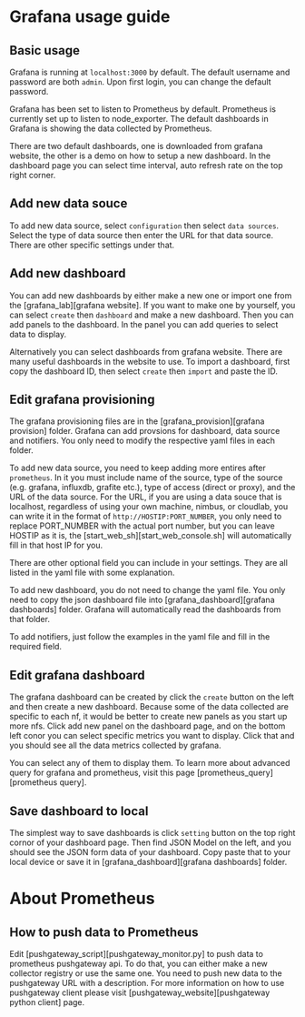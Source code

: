 # Grafana usage guide

## Basic usage

Grafana is running at `localhost:3000` by default. The default username and password are both `admin`. Upon first login, you can change the default password.

Grafana has been set to listen to Prometheus by default. Prometheus is currently set up to listen to node_exporter. The default dashboards in Grafana is showing the data collected by Prometheus.

There are two default dashboards, one is downloaded from grafana website, the other is a demo on how to setup a new dashboard. In the dashboard page you can select time interval, auto refresh rate on the top right corner.

## Add new data souce

To add new data source, select `configuration` then select `data sources`. Select the type of data source then enter the URL for that data source. There are other specific settings under that.

## Add new dashboard

You can add new dashboards by either make a new one or import one from the [grafana_lab][grafana website]. If you want to make one by yourself, you can select `create` then `dashboard` and make a new dashboard. Then you can add panels to the dashboard. In the panel you can add queries to select data to display.

Alternatively you can select dashboards from grafana website. There are many useful dashboards in the website to use. To import a dashboard, first copy the dashboard ID, then select `create` then `import` and paste the ID.

## Edit grafana provisioning

The grafana provisioning files are in the [grafana_provision][grafana provision] folder. Grafana can add provsions for dashboard, data source and notifiers. You only need to modify the respective yaml files in each folder.

To add new data source, you need to keep adding more entires after `prometheus`. In it you must include name of the source, type of the source (e.g. grafana, influxdb, grafite etc.), type of access (direct or proxy), and the URL of the data source. For the URL, if you are using a data souce that is localhost, regardless of using your own machine, nimbus, or cloudlab, you can write it in the format of `http://HOSTIP:PORT_NUMBER`, you only need to replace PORT_NUMBER with the actual port number, but you can leave HOSTIP as it is, the [start_web_sh][start_web_console.sh] will automatically fill in that host IP for you.

There are other optional field you can include in your settings. They are all listed in the yaml file with some explanation.

To add new dashboard, you do not need to change the yaml file. You only need to copy the json dashboard file into [grafana_dashboard][grafana dashboards] folder. Grafana will automatically read the dashboards from that folder.

To add notifiers, just follow the examples in the yaml file and fill in the required field.

## Edit grafana dashboard

The grafana dashboard can be created by click the `create` button on the left and then create a new dashboard. Because some of the data collected are specific to each nf, it would be better to create new panels as you start up more nfs. Click add new panel on the dashboard page, and on the bottom left conor you can select specific metrics you want to display. Click that and you should see all the data metrics collected by grafana.

You can select any of them to display them. To learn more about advanced query for grafana and prometheus, visit this page [prometheus_query][prometheus query].

## Save dashboard to local

The simplest way to save dashboards is click `setting` button on the top right cornor of your dashboard page. Then find JSON Model on the left, and you should see the JSON form data of your dashboard. Copy paste that to your local device or save it in [grafana_dashboard][grafana dashboards] folder.

# About Prometheus

## How to push data to Prometheus

Edit [pushgateway_script][pushgateway_monitor.py] to push data to prometheus pushgateway api. To do that, you can either make a new collector registry or use the same one. You need to push new data to the pushgateway URL with a description. For more information on how to use pushgateway client please visit [pushgateway_website][pushgateway python client] page.

[grafana_lab]: https://grafana.com/grafana/plugins
[grafana_provision]: ./provisioning
[start_web_sh]: ./start_web_console.sh
[grafana_dashboard]: ./provisioning/dashboards
[prometheus_query]: https://prometheus.io/docs/prometheus/latest/querying/basics/
[pushgateway_script]: ./pushgateway_monitor.py
[pushgateway_website]: https://github.com/prometheus/client_python